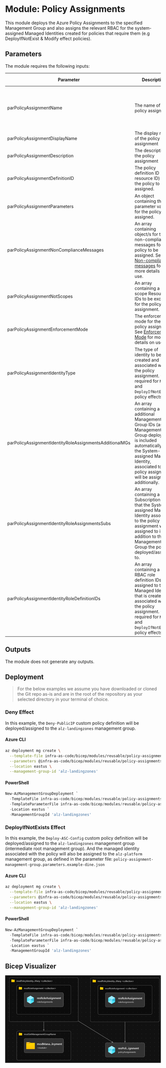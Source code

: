 # Module: Policy Assignments

This module deploys the Azure Policy Assignments to the specified Management Group and also assigns the relevant RBAC for the system-assigned Managed Identities created for policies that require them (e.g DeployIfNotExist & Modify effect policies).

## Parameters

The module requires the following inputs:

 Parameter | Description | Requirement | Example | Default Value
----------- | ----------- | ----------- | ------- | -------------
parPolicyAssignmentName | The name of the policy assignment. | Mandatory input. Can only be a maximum of 24 characters in length as per: [Naming rules and restrictions for Azure resources](https://docs.microsoft.com/azure/azure-resource-manager/management/resource-name-rules#microsoftauthorization) | `Deny-Public-IP` | None
parPolicyAssignmentDisplayName | The display name of the policy assignment | Mandatory input | `Deny the creation of Public IPs` | None
parPolicyAssignmentDescription | The description of the policy assignment | Mandatory input | `This policy denies creation of Public IPs under the assigned scope.` | None
parPolicyAssignmentDefinitionID | The policy definition ID (full resource ID) for the policy to be assigned. | Mandatory input | `/providers/Microsoft.Authorization/policyDefinitions/9d0a794f-1444-4c96-9534-e35fc8c39c91` (built-in) or `/providers/Microsoft.Management/managementgroups/alz/providers/Microsoft.Authorization/policyDefinitions/Deny-Public-IP` (custom) | None
parPolicyAssignmentParameters | An object containing the parameter values for the policy to be assigned. | Mandatory input | `{"value":{"emailSecurityContact":{"value":"security_contact@replace_me"}}}` | `{}`
parPolicyAssignmentNonComplianceMessages | An array containing object/s for the non-compliance messages for the policy to be assigned. See [Non-compliance messages](https://docs.microsoft.com/azure/governance/policy/concepts/assignment-structure#non-compliance-messages) for more details on use. | Mandatory input | `[{"message":"Default message"}]` | `[]`
parPolicyAssignmentNotScopes | An array containing a list of scope Resource IDs to be excluded for the policy assignment. | Mandatory input | `["/providers/Microsoft.Management/managementgroups/alz","/providers/Microsoft.Management/managementgroups/alz-sandbox"]` | `[]`
parPolicyAssignmentEnforcementMode | The enforcement mode for the policy assignment. See [Enforcement Mode](https://aka.ms/EnforcementMode) for more details on use. | Not mandatory. Will only allow values of `Default` or `DoNotEnforce` | `Default` | `Default`
parPolicyAssignmentIdentityType | The type of identity to be created and associated with the policy assignment. Only required for `Modify` and `DeployIfNotExists` policy effects | Not mandatory. Will only allow values of `None` or `SystemAssigned` | `None`
parPolicyAssignmentIdentityRoleAssignmentsAdditionalMGs | An array containing a list of additional Management Group IDs (as the Management Group deployed to is included automatically) that the System-assigned Managed Identity, associated to the policy assignment, will be assigned to additionally. | Not mandatory | `["alz","alz-sandbox"]` | `[]`
parPolicyAssignmentIdentityRoleAssignmentsSubs | An array containing a list of Subscription IDs that the System-assigned Managed Identity associated to the policy assignment will be assigned to in addition to the Management Group the policy is deployed/assigned to. | Not mandatory | `["d4417fe6-3370-48e2-ab38-c7b926526fe7","fbec3ec1-292a-4207-831c-bd62fdb7b468"]` | `[]`
parPolicyAssignmentIdentityRoleDefinitionIDs | An array containing a list of RBAC role definition IDs to be assigned to the Managed Identity that is created and associated with the policy assignment. Only required for `Modify` and `DeployIfNotExists` policy effects | Not mandatory. But required for a `Modify` and `DeployIfNotExists` policy effect assignment. | `alz` | `[]`

## Outputs

The module does not generate any outputs.

## Deployment

> For the below examples we assume you have downloaded or cloned the Git repo as-is and are in the root of the repository as your selected directory in your terminal of choice.

### Deny Effect

In this example, the `Deny-PublicIP` custom policy definition will be deployed/assigned to the `alz-landingzones` management group.

#### Azure CLI

```bash
az deployment mg create \
  --template-file infra-as-code/bicep/modules/reusable/policy-assignments/policy-assignment-management-group.bicep \
  --parameters @infra-as-code/bicep/modules/reusable/policy-assignments/policy-assignment-management-group.parameters.example-deny.json \
  --location eastus \
  --management-group-id 'alz-landingzones'
```

#### PowerShell

```powershell
New-AzManagementGroupDeployment `
  -TemplateFile infra-as-code/bicep/modules/reusable/policy-assignments/policy-assignment-management-group.bicep `
  -TemplateParameterFile infra-as-code/bicep/modules/reusable/policy-assignments/policy-assignment-management-group.parameters.example-deny.json `
  -Location eastus `
  -ManagementGroupId 'alz-landingzones'
```

### DeployIfNotExists Effect

In this example, the `Deploy-ASC-Config` custom policy definition will be deployed/assigned to the `alz-landingzones` management group (intermediate root management group). And the managed identity associated with the policy will also be assigned to the `alz-platform` management group, as defined in the parameter file: `policy-assignment-management-group.parameters.example-dine.json`
#### Azure CLI

```bash
az deployment mg create \
  --template-file infra-as-code/bicep/modules/reusable/policy-assignments/policy-assignment-management-group.bicep \
  --parameters @infra-as-code/bicep/modules/reusable/policy-assignments/policy-assignment-management-group.parameters.example-dine.json \
  --location eastus \
  --management-group-id 'alz-landingzones'
```

#### PowerShell

```powershell
New-AzManagementGroupDeployment `
  -TemplateFile infra-as-code/bicep/modules/reusable/policy-assignments/policy-assignment-management-group.bicep `
  -TemplateParameterFile infra-as-code/bicep/modules/reusable/policy-assignments/policy-assignment-management-group.parameters.example-dine.json `
  -Location eastus `
  -ManagementGroupId 'alz-landingzones'
```

## Bicep Visualizer

![Bicep Visualizer](media/bicep-visualizer.png "Bicep Visualizer")
